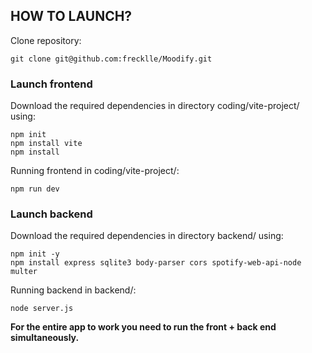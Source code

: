 ## HOW TO LAUNCH? 
Clone repository:
```
git clone git@github.com:frecklle/Moodify.git
```
### Launch frontend
Download the required dependencies in directory coding/vite-project/ using: 
```
npm init
npm install vite
npm install 
```
Running frontend in coding/vite-project/: 
```
npm run dev
```
### Launch backend
Download the required dependencies in directory backend/ using: 
```
npm init -y
npm install express sqlite3 body-parser cors spotify-web-api-node multer
```
Running backend in backend/:
```
node server.js
```

**For the entire app to work you need to run the front + back end simultaneously.**
